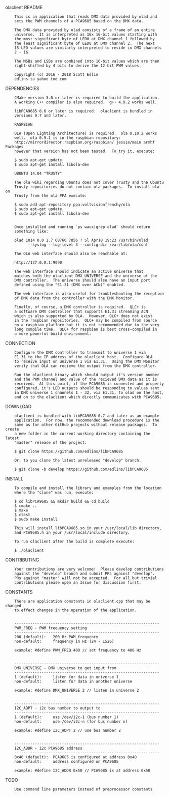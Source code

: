 olaclient README

        This is an application that reads DMX data provided by olad and
        sets the PWM channels of a PCA9685 based on the DMX data.

        The DMX data provided by olad consists of a frame of an entire
        universe.  It is interpreted as 16x 16-bit values starting with
        the most significant byte of LED0 at DMX channel 1 followed by
        the least significant byte of LED0 at DMX channel 2.  The next
        15 LED values are similarly interpreted to reside in DMX channels
        2 - 16.

        The MSBs and LSBs are combined into 16-bit values which are then
        right-shifted by 4 bits to derive the 12-bit PWM values.

        Copyright (c) 2016 - 2018 Scott Edlin
        edlins ta yahoo tod com


DEPENDENCIES

        CMake version 3.0 or later is required to build the application.
        A working C++ compiler is also required.  g++ 4.9.2 works well.

        libPCA9685 0.6 or later is required.  olaclient is bundled in
        versions 0.7 and later.

        RASPBIAN

        OLA (Open Lighting Architecture) is required.  ola 0.10.2 works
        well.  ola 0.9.1 is in the raspbian repository:
        http://mirrordirector.raspbian.org/raspbian/ jessie/main armhf Packages
        however that version has not been tested.  To try it, execute:

        $ sudo apt-get update
        $ sudo apt-get install libola-dev

        UBUNTU 14.04 "TRUSTY"

        The ola wiki regarding Ubuntu does not cover Trusty and the Ubuntu
        Trusty repositories do not contain ola packages.  To install ola on
        Trusty from the ola PPA execute:

        $ sudo add-apt-repository ppa:voltvisionfrenchy/ola
        $ sudo apt-get update
        $ sudo apt-get install libola-dev


        Once installed and running `ps waux|grep olad` should return
        something like:

        olad 1014 0.0 1.7 68760 7856 ? Sl Apr18 19:23 /usr/bin/olad
              --syslog --log-level 3 --config-dir /var/lib/ola/conf

        The OLA web interface should also be reachable at:

        http://127.0.0.1:9090

        The web interface should indicate an active universe that
        matches both the olaclient DMX_UNIVERSE and the universe of the
        DMX controller.  The universe should also have an input port
        defined using the "E1.31 (DMX over ACN)" enabled.

        The web interface is also useful for troubleshooting the reception
        of DMX data from the controller with the DMX Monitor.

        Finally, of course, a DMX controller is required.  QLC+ is
        a software DMX controller that supports E1.31 streaming ACN
        which is also supported by OLA.  However, QLC+ does not exist
        in the raspbian repositories.  QLC+ may be compiled from source
        on a raspbian platform but it is not recommended due to the very
        long compile time.  QLC+ for raspbian is best cross-compiled in
        a more powerful build environment.

CONNECTION

        Configure the DMX controller to transmit to universe 1 via
        E1.31 to the IP address of the olaclient host.  Configure OLA
        to receive input on universe 1 via E1.31.  Using the DMX Monitor
        verify that OLA can recieve the output from the DMX controller.

        Run the olaclient binary which should output it's version number
        and the PWM channel and value of the recieved DMX data as it is
        received.  At this point, if the PCA9685 is connected and properly
        configured, it's LED outputs should be responding to values sent
        in DMX universe 1 channels 1 - 32, via E1.31, to olad on the host,
        and on to the olaclient which directly communicates with PCA9685.

DOWNLOAD

        olaclient is bundled with libPCA9685 0.7 and later as an example
        application.  For now, the recommended download procedure is the
        same as for other GitHub projects without release packages.  To create
        a new folder in the current working directory containing the latest
        "master" release of the project:

        $ git clone https://github.com/edlins/libPCA9685

        Or, to you clone the latest unreleased "develop" branch:

        $ git clone -b develop https://github.com/edlins/libPCA9685

INSTALL

        To compile and install the library and examples from the location
        where the "clone" was run, execute:

        $ cd libPCA9685 && mkdir build && cd build
        $ cmake ..
        $ make
        $ ctest
        $ sudo make install

        This will install libPCA9685.so in your /usr/local/lib directory,
        and PCA9685.h in your /usr/local/include directory.

        To run olaclient after the build is complete execute:

        $ ./olaclient


CONTRIBUTING

        Your contributions are very welcome!  Please develop contributions
        against the "develop" branch and submit PRs against "develop".
        PRs against "master" will not be accepted.  For all but trivial
        contributions please open an Issue for discussion first.


CONSTANTS

        There are application constants in olaclient.cpp that may be changed
        to effect changes in the operation of the application.


        ----------------------------------------------------------------
        PWM_FREQ - PWM frequency setting
        ----------------------------------------------------------------
        200 (default):   200 Hz PWM frequency
        non-default:     frequency in Hz (24 - 1526)

        example: #define PWM_FREQ 400 // set frequency to 400 Hz


        ----------------------------------------------------------------
        DMX_UNIVERSE - DMX universe to get input from
        ----------------------------------------------------------------
        1 (default):     listen for data in universe 1
        non-default:     listen for data in another universe

        example: #define DMX_UNIVERSE 2 // listen in universe 2


        ----------------------------------------------------------------
        I2C_ADPT - i2c bus number to output to
        ----------------------------------------------------------------
        1 (default):     use /dev/i2c-1 (bus number 1)
        non-default:     use /dev/i2c-n (for bus number n)

        example: #define I2C_ADPT 2 // use bus number 2


        ----------------------------------------------------------------
        I2C_ADDR - i2c PCA9685 address
        ----------------------------------------------------------------
        0x40 (default):  PCA9685 is configured at address 0x40
        non-default:     address configured on PCA9685

        example: #define I2C_ADDR 0x50 // PCA9685 is at address 0x50

TODO

        Use command line parameters instead of preprocessor constants
